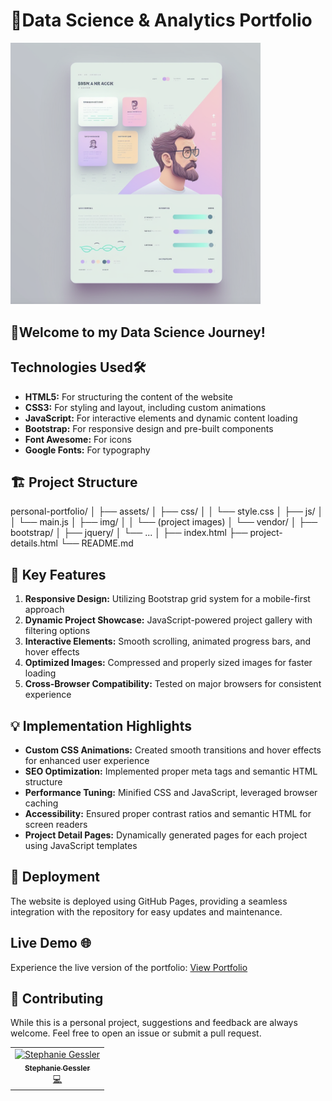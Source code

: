 # 🚀Data Science & Analytics Portfolio 

<img src="personalpage.png" width="400">

## 👋Welcome to my Data Science Journey!

## Technologies Used🛠️

- **HTML5:** For structuring the content of the website
- **CSS3:** For styling and layout, including custom animations
- **JavaScript:** For interactive elements and dynamic content loading
- **Bootstrap:** For responsive design and pre-built components
- **Font Awesome:** For icons
- **Google Fonts:** For typography

## 🏗️ Project Structure

personal-portfolio/
│
├── assets/
│   ├── css/
│   │   └── style.css
│   ├── js/
│   │   └── main.js
│   ├── img/
│   │   └── (project images)
│   └── vendor/
│       ├── bootstrap/
│       ├── jquery/
│       └── ...
│
├── index.html
├── project-details.html
└── README.md


## 🔑 Key Features

1. **Responsive Design:** Utilizing Bootstrap grid system for a mobile-first approach
2. **Dynamic Project Showcase:** JavaScript-powered project gallery with filtering options
3. **Interactive Elements:** Smooth scrolling, animated progress bars, and hover effects
4. **Optimized Images:** Compressed and properly sized images for faster loading
5. **Cross-Browser Compatibility:** Tested on major browsers for consistent experience

## 💡 Implementation Highlights

- **Custom CSS Animations:** Created smooth transitions and hover effects for enhanced user experience
- **SEO Optimization:** Implemented proper meta tags and semantic HTML structure
- **Performance Tuning:** Minified CSS and JavaScript, leveraged browser caching
- **Accessibility:** Ensured proper contrast ratios and semantic HTML for screen readers
- **Project Detail Pages:** Dynamically generated pages for each project using JavaScript templates

## 🚀 Deployment

The website is deployed using GitHub Pages, providing a seamless integration with the repository for easy updates and maintenance.

## Live Demo 🌐
Experience the live version of the portfolio: <a href="https://stephaniegessler.github.io/" target="_blank">View Portfolio</a>


## 🤝 Contributing

While this is a personal project, suggestions and feedback are always welcome. Feel free to open an issue or submit a pull request.

<!-- ALL-CONTRIBUTORS-LIST:START - Do not remove or modify this section -->
<!-- prettier-ignore-start -->
<!-- markdownlint-disable -->
<table>
  <tr>
    <td align="center"><a href="https://github.com/steguess"><img src="https://avatars.githubusercontent.com/u/86976901?v=4" width="100px;" alt="Stephanie Gessler"/><br /><sub><b>Stephanie Gessler</b></sub></a><br /><a href="https://github.com/codesandbox/codesandbox-client/commits?author=steguess" title="Frontend Developer">💻</a></td>
</table>
